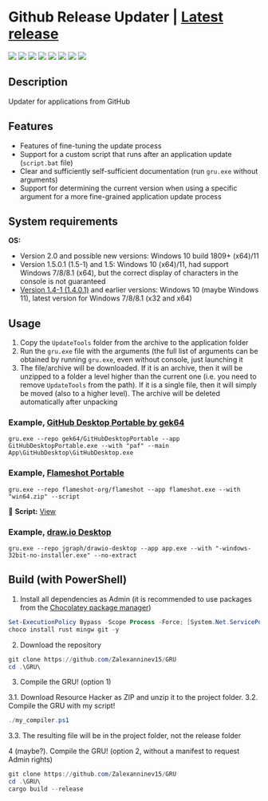 # Github Release Updater | [Latest release](https://github.com/Zalexanninev15/GRU/releases/latest)

[![](https://img.shields.io/badge/OS-Windows-informational?logo=windows)](https://github.com/Zalexanninev15/GRU)
[![](https://img.shields.io/badge/written_on-Rust-000000.svg?logo=rust)](https://github.com/Zalexanninev15/GRU)
[![](https://img.shields.io/github/v/release/Zalexanninev15/GRU)](https://github.com/Zalexanninev15/GRU/releases/latest)
[![](https://img.shields.io/github/downloads/Zalexanninev15/GRU/total.svg)](https://github.com/Zalexanninev15/GRU/releases)
[![](https://img.shields.io/github/last-commit/Zalexanninev15/GRU/main.svg)](https://github.com/Zalexanninev15/GRU/commits/main)
[![](https://img.shields.io/github/stars/Zalexanninev15/GRU.svg)](https://github.com/Zalexanninev15/GRU/stargazers)
[![](https://img.shields.io/badge/license-MIT-blue.svg)](LICENSE)
[![](https://img.shields.io/badge/donate-Buy_Me_a_Coffee-F94400.svg)](https://zalexanninev15.jimdofree.com/buy-me-a-coffee)

## Description

Updater for applications from GitHub

## Features

- Features of fine-tuning the update process
- Support for a custom script that runs after an application update (`script.bat` file)
- Clear and sufficiently self-sufficient documentation (run `gru.exe` without arguments)
- Support for determining the current version when using a specific argument for a more fine-grained application update process

## System requirements

**OS:**

* Version 2.0 and possible new versions: Windows 10 build 1809+ (x64)/11
* Version 1.5.0.1 (1.5-1) and 1.5: Windows 10 (x64)/11, had support Windows 7/8/8.1 (x64), but the correct display of characters in the console is not guaranteed
* [Version 1.4-1 (1.4.0.1)](https://github.com/Zalexanninev15/GRU/releases/tag/1.4.0.1) and earlier versions: Windows 10 (maybe Windows 11), latest version for Windows 7/8/8.1 (x32 and x64)

## Usage

1. Copy the `UpdateTools` folder from the archive to the application folder
2. Run the `gru.exe` file with the arguments (the full list of arguments can be obtained by running `gru.exe`, even without console, just launching it
3. The file/archive will be downloaded. If it is an archive, then it will be unzipped to a folder a level higher than the current one (i.e. you need to remove `UpdateTools` from the path). If it is a single file, then it will simply be moved (also to a higher level). The archive will be deleted automatically after unpacking

### Example, [GitHub Desktop Portable by gek64](https://github.com/gek64/GitHubDesktopPortable)

```batch
gru.exe --repo gek64/GitHubDesktopPortable --app GitHubDesktopPortable.exe --with "paf" --main App\GitHubDesktop\GitHubDesktop.exe
```

### Example, [Flameshot Portable](https://github.com/flameshot-org/flameshot)

```batch
gru.exe --repo flameshot-org/flameshot --app flameshot.exe --with "win64.zip" --script
```

📜 **Script:** [View](https://github.com/Zalexanninev15/GRU/blob/main/script.bat)

### Example, [draw.io Desktop](https://github.com/jgraph/drawio-desktop)

```batch
gru.exe --repo jgraph/drawio-desktop --app app.exe --with "-windows-32bit-no-installer.exe" --no-extract
```

## Build (with PowerShell)

1. Install all dependencies as Admin (it is recommended to use packages from the [Chocolatey package manager](https://chocolatey.org))

```powershell
Set-ExecutionPolicy Bypass -Scope Process -Force; [System.Net.ServicePointManager]::SecurityProtocol = [System.Net.ServicePointManager]::SecurityProtocol -bor 3072; iex ((New-Object System.Net.WebClient).DownloadString('https://community.chocolatey.org/install.ps1'))
choco install rust mingw git -y
```

2. Download the repository

```powershell
git clone https://github.com/Zalexanninev15/GRU
cd .\GRU\
```

3. Compile the GRU! (option 1)

3.1. Download Resource Hacker as ZIP and unzip it to the project folder.
3.2. Compile the GRU with my script!

```powershell
./my_compiler.ps1
```

3.3. The resulting file will be in the project folder, not the release folder

4 (maybe?). Compile the GRU! (option 2, without a manifest to request Admin rights)

```powershell
git clone https://github.com/Zalexanninev15/GRU
cd .\GRU\
cargo build --release
```